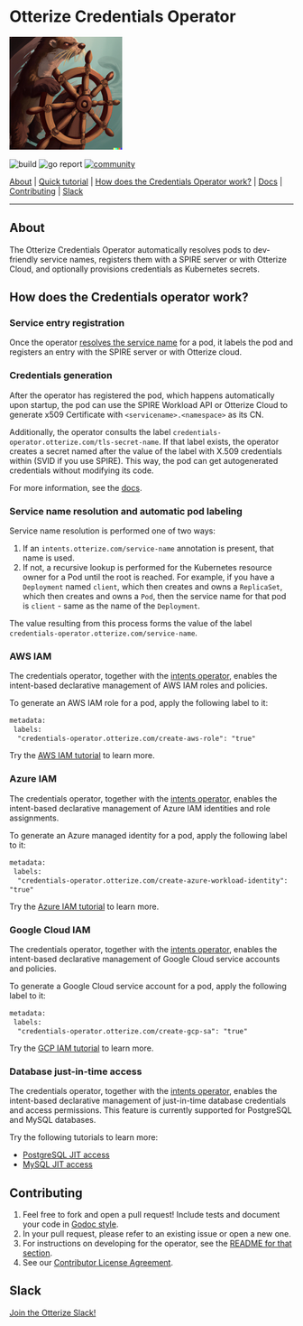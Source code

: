 # Otterize Credentials Operator

<img title="Otter Manning Helm" src="./otterhelm.png" width=200 />


![build](https://github.com/otterize/credentials-operator/actions/workflows/build.yaml/badge.svg)
![go report](https://img.shields.io/static/v1?label=go%20report&message=A%2B&color=success)
[![community](https://img.shields.io/badge/slack-Otterize_Slack-purple.svg?logo=slack)](https://joinslack.otterize.com)

[About](#about) | [Quick tutorial](https://docs.otterize.com/quickstart/access-control/k8s-kafka-mtls-cert-manager) | [How does the Credentials Operator work?](#how-does-the-credentials-operator-work) | [Docs](https://docs.otterize.com/reference/configuration/credentials-operator) | [Contributing](#contributing) | [Slack](#slack)

___

## About
The Otterize Credentials Operator automatically resolves pods to dev-friendly service names, registers them with a SPIRE server or with Otterize Cloud, and optionally provisions credentials as Kubernetes secrets.


## How does the Credentials operator work?

### Service entry registration
Once the operator [resolves the service name](#service-name-resolution-and-automatic-pod-labeling) for a pod, it labels the pod and registers an entry with the SPIRE server or with Otterize cloud. 

### Credentials generation
After the operator has registered the pod, which happens automatically upon startup, the pod can use the SPIRE Workload API or Otterize Cloud to generate x509 Certificate with `<servicename>.<namespace>` as its CN.

Additionally, the operator consults the label `credentials-operator.otterize.com/tls-secret-name`. If that label exists, the operator creates a secret named after the value of the label with X.509 credentials within (SVID if you use SPIRE). This way, the pod can get autogenerated credentials without modifying its code.

For more information, see the [docs](https://docs.otterize.com/reference/configuration/credentials-operator).

### Service name resolution and automatic pod labeling
Service name resolution is performed one of two ways:
1. If an `intents.otterize.com/service-name` annotation is present, that name is used.
2. If not, a recursive lookup is performed for the Kubernetes resource owner for a Pod until the root is reached. For example, if you have a `Deployment` named `client`, which then creates and owns a `ReplicaSet`, which then creates and owns a `Pod`, then the service name for that pod is `client` - same as the name of the `Deployment`.

The value resulting from this process forms the value of the label `credentials-operator.otterize.com/service-name`.

### AWS IAM
The credentials operator, together with the [intents operator](https://github.com/otterize/intents-operator), enables the intent-based declarative management of AWS IAM roles and policies.

To generate an AWS IAM role for a pod, apply the following label to it:
```
metadata:
 labels:
  "credentials-operator.otterize.com/create-aws-role": "true"
```
Try the [AWS IAM tutorial](https://docs.otterize.com/quickstart/access-control/aws-iam-eks) to learn more.


### Azure IAM
The credentials operator, together with the [intents operator](https://github.com/otterize/intents-operator), enables the intent-based declarative management of Azure IAM identities and role assignments.

To generate an Azure managed identity for a pod, apply the following label to it:
```
metadata:
 labels:
  "credentials-operator.otterize.com/create-azure-workload-identity": "true"
```
Try the [Azure IAM tutorial](https://docs.otterize.com/features/azure-iam/tutorials/azure-iam-aks) to learn more.


### Google Cloud IAM
The credentials operator, together with the [intents operator](https://github.com/otterize/intents-operator), enables the intent-based declarative management of Google Cloud service accounts and policies.

To generate a Google Cloud service account for a pod, apply the following label to it:
```
metadata:
 labels:
  "credentials-operator.otterize.com/create-gcp-sa": "true"
```
Try the [GCP IAM tutorial](https://docs.otterize.com/features/gcp-iam/tutorials/gcp-iam-gke) to learn more.

### Database just-in-time access
The credentials operator, together with the [intents operator](https://github.com/otterize/intents-operator), enables the intent-based declarative management of just-in-time database credentials and access permissions. 
This feature is currently supported for PostgreSQL and MySQL databases. 

Try the following tutorials to learn more:
- [PostgreSQL JIT access](https://docs.otterize.com/features/postgresql/tutorials/postgres)
- [MySQL JIT access](https://docs.otterize.com/features/mysql/tutorials/mysql)

## Contributing
1. Feel free to fork and open a pull request! Include tests and document your code in [Godoc style](https://go.dev/blog/godoc).
2. In your pull request, please refer to an existing issue or open a new one.
3. For instructions on developing for the operator, see the [README for that section](src/operator/README.md).
4. See our [Contributor License Agreement](https://github.com/otterize/cla/).

## Slack
[Join the Otterize Slack!](https://joinslack.otterize.com)
